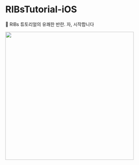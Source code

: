 # RIBsTutorial-iOS
🦺 RIBs 튜토리얼의 유쾌한 반란. 자, 시작합니다


<img src="https://user-images.githubusercontent.com/69136340/171109745-4401d175-c0ed-460e-88b7-c49a3c53af38.jpeg" width ="400">


